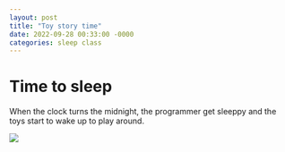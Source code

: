 ```yaml
---
layout: post
title: "Toy story time"
date: 2022-09-28 00:33:00 -0000
categories: sleep class
---
```


# Time to sleep

When the clock turns the midnight, the programmer get sleeppy and the toys start to wake up to play around.

![](https://media.giphy.com/media/tjSBb3g4Oq8iQ/giphy.gif)
